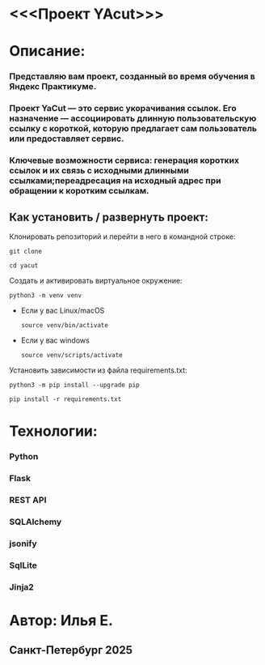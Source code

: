 # <<<Проект YAcut>>>
# Описание:

### Представляю вам проект, созданный во время обучения в Яндекс Практикуме. 
### Проект YaCut — это сервис укорачивания ссылок. Его назначение — ассоциировать длинную пользовательскую ссылку с короткой, которую предлагает сам пользователь или предоставляет сервис. 

### Ключевые возможности сервиса: генерация коротких ссылок и их связь с исходными длинными ссылками;переадресация на исходный адрес при обращении к коротким ссылкам.


## Как установить / развернуть проект:
Клонировать репозиторий и перейти в него в командной строке:

```
git clone 
```

```
cd yacut
```

Cоздать и активировать виртуальное окружение:

```
python3 -m venv venv
```

* Если у вас Linux/macOS

    ```
    source venv/bin/activate
    ```

* Если у вас windows

    ```
    source venv/scripts/activate
    ```

Установить зависимости из файла requirements.txt:

```
python3 -m pip install --upgrade pip
```

```
pip install -r requirements.txt
```

# Технологии:

### Python
### Flask
### REST API
### SQLAlchemy
### jsonify
### SqlLite
### Jinja2

# Автор: Илья Е.
## Санкт-Петербург 2025